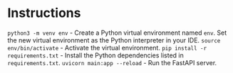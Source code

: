 
# Instructions

`python3 -m venv env` - Create a Python virtual environment named `env`.
Set the new virtual environment as the Python interpreter in your IDE.
`source env/bin/activate` - Activate the virtual environment.
`pip install -r requirements.txt` - Install the Python dependencies listed in `requirements.txt`.
`uvicorn main:app --reload` - Run the FastAPI server.